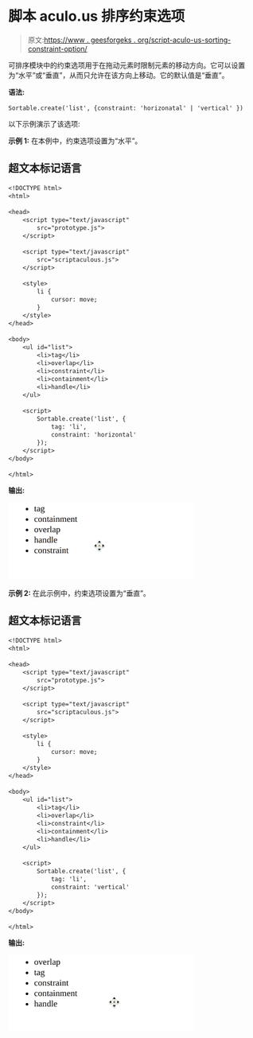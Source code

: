 # 脚本 aculo.us 排序约束选项

> 原文:[https://www . geesforgeks . org/script-aculo-us-sorting-constraint-option/](https://www.geeksforgeeks.org/script-aculo-us-sorting-constraint-option/)

可排序模块中的约束选项用于在拖动元素时限制元素的移动方向。它可以设置为“水平”或“垂直”，从而只允许在该方向上移动。它的默认值是“垂直”。

**语法:**

```
Sortable.create('list', {constraint: 'horizonatal' | 'vertical' })
```

以下示例演示了该选项:

**示例 1:** 在本例中，约束选项设置为“水平”。

## 超文本标记语言

```
<!DOCTYPE html>
<html>

<head>
    <script type="text/javascript" 
        src="prototype.js">
    </script>

    <script type="text/javascript" 
        src="scriptaculous.js">
    </script>

    <style>
        li {
            cursor: move;
        }
    </style>
</head>

<body>
    <ul id="list">
        <li>tag</li>
        <li>overlap</li>
        <li>constraint</li>
        <li>containment</li>
        <li>handle</li>
    </ul>

    <script>
        Sortable.create('list', {
            tag: 'li',
            constraint: 'horizontal'
        });
    </script>
</body>

</html>
```

**输出:**

![](img/e39062444e052e7f433fce218803a394.png)

**示例 2:** 在此示例中，约束选项设置为“垂直”。

## 超文本标记语言

```
<!DOCTYPE html>
<html>

<head>
    <script type="text/javascript" 
        src="prototype.js">
    </script>

    <script type="text/javascript" 
        src="scriptaculous.js">
    </script>

    <style>
        li {
            cursor: move;
        }
    </style>
</head>

<body>
    <ul id="list">
        <li>tag</li>
        <li>overlap</li>
        <li>constraint</li>
        <li>containment</li>
        <li>handle</li>
    </ul>

    <script>
        Sortable.create('list', {
            tag: 'li',
            constraint: 'vertical'
        });
    </script>
</body>

</html>
```

**输出:**

![](img/28bd973c9b924f56e14f99c352f62e0f.png)
